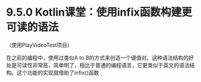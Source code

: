 # 9.5.0 Kotlin课堂：使用infix函数构建更可读的语法

（使用PlayVideoTest项目）

在之前的编程中，使用过类似A to B的方式来创造一个键值对。这种语法结构的好处是可读性非常高，简单明了，相比于普通的编程语言，它更类似于英文的语法结构。这个功能的实现就借助了infix()函数

